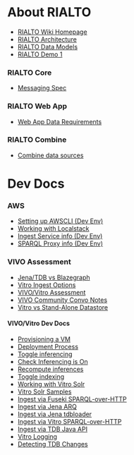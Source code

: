 # About RIALTO
- [RIALTO Wiki Homepage](/sul-dlss/rialto/wiki)
- [RIALTO Architecture](/sul-dlss/rialto/wiki/RIALTO-Architecture)
- [RIALTO Data Models](/sul-dlss/rialto/wiki/RIALTO-Data-Models-&amp;-Profiles)
- [RIALTO Demo 1](/sul-dlss/rialto/wiki/RIALTO-Demo-1:-Notes)

### RIALTO Core
- [Messaging Spec](/sul-dlss/rialto/wiki/RIALTO-Core-Messaging-Specification)

### RIALTO Web App
- [Web App Data Requirements](/sul-dlss/rialto/wiki/Web-App-Data-Requirements)

### RIALTO Combine
- [Combine data sources](/sul-dlss/rialto/wiki/RIALTO-Combine-Data-Sources)

# Dev Docs

### AWS
- [Setting up AWSCLI (Dev Env)](/sul-dlss/rialto/wiki/AWS-DLSS-Dev-Env-Setup)
- [Working with Localstack](/sul-dlss/rialto/wiki/Working-with-localstack)
- [Ingest Service info (Dev Env)](/sul-dlss/rialto/wiki/RIALTO-Ingest-Service-Configuration-(Dev-Env))
- [SPARQL Proxy info (Dev Env)](/sul-dlss/rialto/wiki/RIALTO-SPARQL-Proxy-Configuration-(Dev-Env))

### VIVO Assessment
- [Jena/TDB vs Blazegraph](/sul-dlss/rialto/wiki/Comparing-triplestores)
- [Vitro Ingest Options](/sul-dlss/rialto/wiki/Vitro-Data-Ingest-Options)
- [VIVO/Vitro Assessment](/sul-dlss/rialto/wiki/Assessment)
- [VIVO Community Convo Notes](/sul-dlss/rialto/wiki/Notes-from-exploration-of-other-implementations)
- [Vitro vs Stand-Alone Datastore](/sul-dlss/rialto/wiki/Vitro-vs.-Stand-Alone-Datastore)

#### VIVO/Vitro Dev Docs
- [Provisioning a VM](/sul-dlss/rialto/wiki/Provisioning-and-setting-up-a-new-Vitro-VM-using-Capistrano)
- [Deployment Process](/sul-dlss/rialto/wiki/Vitro-Dev-Test-Server-Deployment-Process)
- [Toggle inferencing](/sul-dlss/rialto/wiki/Disable-enable-inferencing-at-startup)
- [Check Inferencing is On](/sul-dlss/rialto/wiki/Inferencing:-how-to-tell-it-is-enabled-and-functioning-in-Vitro)
- [Recompute inferences](/sul-dlss/rialto/wiki/Recompute-inferences-in-Vitro)
- [Toggle indexing](/sul-dlss/rialto/wiki/Trigger-an-index-rebuild-in-Vitro-Solr)
- [Working with Vitro Solr](/sul-dlss/rialto/wiki/Working-with-Vitro-Solr)
- [Vitro Solr Samples](/sul-dlss/rialto/wiki/Sample-Vitro-Solr-Documents)
- [Ingest via Fuseki SPARQL-over-HTTP](/sul-dlss/rialto/wiki/Loading-data-into-Vitro:-Fuseki-HTTP-SPARQL-Update-API)
- [Ingest via Jena ARQ](/sul-dlss/rialto/wiki/Loading-data-into-Vitro:-Jena-SPARQL-Update-(ARQ))
- [Ingest via Jena tdbloader](/sul-dlss/rialto/wiki/Loading-data-into-Vitro:-Jena-tdbloader)
- [Ingest via Vitro SPARQL-over-HTTP](/sul-dlss/rialto/wiki/Loading-data-into-Vitro:-SPARQL-Update-API)
- [Ingest via TDB Java API](/sul-dlss/rialto/wiki/Loading-data-into-Vitro:-TDB-Java-API)
- [Vitro Logging](/sul-dlss/rialto/wiki/Vitro-Logging)
- [Detecting TDB Changes](/sul-dlss/rialto/wiki/Detecting-TDB-Changes)